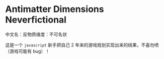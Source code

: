 # Antimatter Dimensions Neverfictional

中文名：反物质维度：不可名状

这是一个 `javascript` 新手把自己 $2$ 年来的游戏规划实现出来的结果，不喜勿喷（游戏可能有 bug）！
